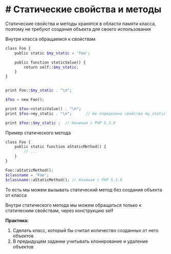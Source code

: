 # # Статические свойства и методы

Статические свойства и методы хранятся в области памяти класса, поэтому не требуют создания объекта для своего использования

Внутри класса обращаемся к свойствам


```php
class Foo {
    public static $my_static = 'foo';

    public function staticValue() {
        return self::$my_static;
    }
}


print Foo::$my_static . "\n";

$foo = new Foo();

print $foo->staticValue() . "\n";
print $foo->my_static . "\n";      // Не определено свойство my_static

print $foo::$my_static ;  // Начиная с PHP 5.3.0
```

Пример статического метода

```php
class Foo {
    public static function aStaticMethod() {
        // ...
    }
}

Foo::aStaticMethod();
$classname = 'Foo';
$classname::aStaticMethod(); // Начиная с PHP 5.3.0
```

То есть мы можем вызывать  статический метод без создания объекта от класса

Внутри статического метода мы можем обращаться только к статическим свойствам, через конструкцию self


**Практика:**
1. Сделать класс, который бы считал количество созданных от него объектов
2. В предыдущем задании учитывать клонирование и удаление объектов





